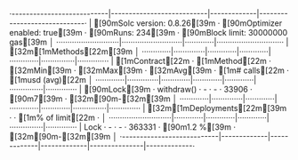·---------------------------|---------------------------|-------------|-----------------------------·
|   [90mSolc version: 0.8.26[39m    ·  [90mOptimizer enabled: true[39m  ·  [90mRuns: 234[39m  ·  [90mBlock limit: 30000000 gas[39m  │
····························|···························|·············|······························
|  [32m[1mMethods[22m[39m                                                                                          │
·············|··············|·············|·············|·············|···············|··············
|  [1mContract[22m  ·  [1mMethod[22m      ·  [32mMin[39m        ·  [32mMax[39m        ·  [32mAvg[39m        ·  [1m# calls[22m      ·  [1musd (avg)[22m  │
·············|··············|·············|·············|·············|···············|··············
|  [90mLock[39m      ·  withdraw()  ·          -  ·          -  ·      33906  ·            [90m7[39m  ·          [32m[90m-[32m[39m  │
·············|··············|·············|·············|·············|···············|··············
|  [32m[1mDeployments[22m[39m              ·                                         ·  [1m% of limit[22m   ·             │
····························|·············|·············|·············|···············|··············
|  Lock                     ·          -  ·          -  ·     363331  ·        [90m1.2 %[39m  ·          [32m[90m-[32m[39m  │
·---------------------------|-------------|-------------|-------------|---------------|-------------·